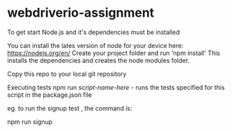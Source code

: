 # webdriverio-assignment


To get start Node.js and it's dependencies must be installed 

You can install the lates version of node for your device here: https://nodejs.org/en/
Create your project folder and run 'npm install'
This installs the dependencies and creates the node modules folder.

Copy this repo to your local git repository 

Executing tests
npm run *script-name-here* - runs the tests specified for this script in the package.json file

eg. to run the signup test , the command is:

npm run signup
